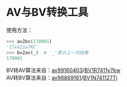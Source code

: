 # AV与BV转换工具
使用方法：
```python
>>> av2bv(170001)
'17x411w7KC'
>>> bv2av(_)  # '_'表示上一次结果
170001
```

BV转AV算法来自：[av99160403](http://b23.tv/av99160403)/[BV1R7411y7kw](http://b23.tv/BV1R7411y7kw)<br>
AV转BV算法来自：[av98869161](http://b23.tv/av98869161)/[BV1N741127Tj](http://b23.tv/BV1N741127Tj)
